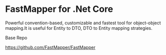 # FastMapper for .Net Core

Powerful convention-based, customizable and fastest tool for object-object mapping.It is useful for Entity to DTO, DTO to Entity mapping strategies.

Base Repo

https://github.com/FastMapper/FastMapper

